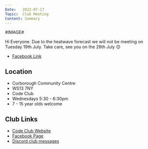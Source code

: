 ```yaml
---
Date:   2022-07-17
Topic:  Club Meeting
Content: Summary
---
```

#IMAGE#

Hi Everyone. Due to the heatwave forecast we will not be meeting on Tuesday 19th July. Take care, see you on the 26th July 😊

* [Facebook Link](https://www.facebook.com/1481985248595237/posts/5030417197085340/)

## Location

* Curborough Community Centre
* WS13 7NY
* Code Club
* Wednesdays 5:30 - 6:30pm
* 7 - 15 year olds welcome

## Club Links

* [Code Club Website](https://lichfield-code-club.github.io/)
* [Facebook Page](https://www.facebook.com/LichfieldCoders)
* [Discord club messages](https://discord.gg/szz6xGK)
